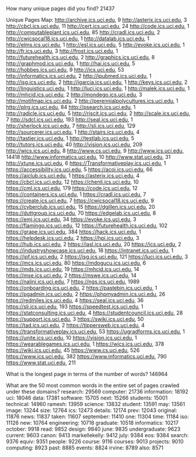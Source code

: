 How many unique pages did you find?
21437

Unique Pages Map:
http://archive.ics.uci.edu, 9
http://asterix.ics.uci.edu, 3
http://cbcl.ics.uci.edu, 11
http://cert.ics.uci.edu, 24
http://code.ics.uci.edu, 1
http://computableplant.ics.uci.edu, 85
http://cradl.ics.uci.edu, 2
http://cwicsocal18.ics.uci.edu, 1
http://datalab.ics.uci.edu, 1
http://elms.ics.uci.edu, 1
http://esl.ics.uci.edu, 5
http://evoke.ics.uci.edu, 1
http://fr.ics.uci.edu, 3
http://frost.ics.uci.edu, 1
http://futurehealth.ics.uci.edu, 2
http://graphics.ics.uci.edu, 8
http://graphmod.ics.uci.edu, 1
http://hai.ics.uci.edu, 5
http://hobbes.ics.uci.edu, 9
http://ics.uci.edu, 53
http://informatics.ics.uci.edu, 2
http://ipubmed.ics.uci.edu, 1
http://isg.ics.uci.edu, 2
http://jgarcia.ics.uci.edu, 1
http://keys.ics.uci.edu, 2
http://linguistics.uci.edu, 1
http://luci.ics.uci.edu, 1
http://malek.ics.uci.edu, 1
http://mhcid.ics.uci.edu, 2
http://mondego.ics.uci.edu, 3
http://motifmap.ics.uci.edu, 2
http://perennialpolycultures.ics.uci.edu, 1
http://plrg.ics.uci.edu, 84
http://psearch.ics.uci.edu, 1
http://radicle.ics.uci.edu, 5
http://riscit.ics.uci.edu, 2
http://scale.ics.uci.edu, 7
http://sdcl.ics.uci.edu, 193
http://seal.ics.uci.edu, 1
http://sherlock.ics.uci.edu, 7
http://sli.ics.uci.edu, 129
http://sourcerer.ics.uci.edu, 1
http://stairs.ics.uci.edu, 4
http://tastier.ics.uci.edu, 1
http://testlab.ics.uci.edu, 5
http://tutors.ics.uci.edu, 40
http://vision.ics.uci.edu, 209
http://wics.ics.uci.edu, 8
http://www.cs.uci.edu, 9
http://www.ics.uci.edu, 14418
http://www.informatics.uci.edu, 10
http://www.stat.uci.edu, 31
http://xtune.ics.uci.edu, 6
https://Transformativeplay.ics.uci.edu, 1
https://accessibility.ics.uci.edu, 5
https://acoi.ics.uci.edu, 66
https://aiclub.ics.uci.edu, 1
https://asterix.ics.uci.edu, 4
https://cbcl.ics.uci.edu, 12
https://chenli.ics.uci.edu, 10
https://cml.ics.uci.edu, 179
https://code.ics.uci.edu, 12
https://containers.ics.uci.edu, 1
https://cradl.ics.uci.edu, 7
https://create.ics.uci.edu, 7
https://cwicsocal18.ics.uci.edu, 9
https://cyberclub.ics.uci.edu, 15
https://dgillen.ics.uci.edu, 20
https://duttgroup.ics.uci.edu, 70
https://edgelab.ics.uci.edu, 8
https://emj.ics.uci.edu, 34
https://evoke.ics.uci.edu, 3
https://flamingo.ics.uci.edu, 12
https://futurehealth.ics.uci.edu, 102
https://grape.ics.uci.edu, 384
https://hack.ics.uci.edu, 1
https://helpdesk.ics.uci.edu, 2
https://hpi.ics.uci.edu, 3
https://hub.ics.uci.edu, 2
https://iasl.ics.uci.edu, 20
https://ics.uci.edu, 2
https://industryshowcase.ics.uci.edu, 18
https://intranet.ics.uci.edu, 1
https://ipf.ics.uci.edu, 2
https://isg.ics.uci.edu, 121
https://luci.ics.uci.edu, 3
https://mcs.ics.uci.edu, 80
https://mdogucu.ics.uci.edu, 6
https://mds.ics.uci.edu, 19
https://mhcid.ics.uci.edu, 14
https://mse.ics.uci.edu, 2
https://mswe.ics.uci.edu, 14
https://nalini.ics.uci.edu, 7
https://ngs.ics.uci.edu, 1989
https://onboarding.ics.uci.edu, 2
https://pastebin.ics.uci.edu, 1
https://pgadmin.ics.uci.edu, 2
https://phpmyadmin.ics.uci.edu, 26
https://redmiles.ics.uci.edu, 4
https://seal.ics.uci.edu, 36
https://sli.ics.uci.edu, 193
https://speedtest.ics.uci.edu, 1
https://statconsulting.ics.uci.edu, 4
https://studentcouncil.ics.uci.edu, 28
https://support.ics.uci.edu, 3
https://swiki.ics.uci.edu, 50
https://tad.ics.uci.edu, 2
https://tippersweb.ics.uci.edu, 4
https://transformativeplay.ics.uci.edu, 53
https://ugradforms.ics.uci.edu, 1
https://unite.ics.uci.edu, 10
https://vision.ics.uci.edu, 1
https://wearablegames.ics.uci.edu, 1
https://wics.ics.uci.edu, 378
https://wiki.ics.uci.edu, 45
https://www.cs.uci.edu, 526
https://www.ics.uci.edu, 382
https://www.informatics.uci.edu, 790
https://www.stat.uci.edu, 211

What is the longest page in terms of the number of words?
146964

What are the 50 most common words in the entire set of pages crawled under these domains?
research: 29569
computer: 21736
information: 18192
uci: 18046
data: 17381
software: 15705
next: 15266
students: 15001
technical: 14960
ramesh: 13959
science: 13832
student: 13591
may: 13561
image: 13244
size: 12764
ics: 12473
details: 12174
prev: 12043
original: 11876
news: 11837
taken: 11607
september: 11410
one: 11304
time: 11184
iso: 11126
new: 10764
engineering: 10718
graduate: 10518
informatics: 10217
october: 9918
read: 9852
design: 9840
june: 9835
undergraduate: 9623
current: 9603
canon: 9413
markellekelly: 9412
july: 9384
eos: 9384
search: 9376
equiv: 9351
people: 9226
course: 9116
courses: 9013
projects: 9010
computing: 8923
past: 8885
events: 8824
irvine: 8789
also: 8571
